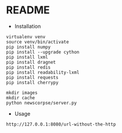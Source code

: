 README
======

* Installation

```
virtualenv venv
source venv/bin/activate
pip install numpy
pip install --upgrade cython
pip install lxml
pip install dragnet
pip install redis 
pip install readability-lxml
pip install requests
pip install cherrypy

mkdir images
mkdir cache
python newscorpse/server.py
```

* Usage

```
http://127.0.0.1:8080/url-without-the-http
```